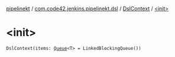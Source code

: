 [pipelinekt](../../index.md) / [com.code42.jenkins.pipelinekt.dsl](../index.md) / [DslContext](index.md) / [&lt;init&gt;](./-init-.md)

# &lt;init&gt;

`DslContext(items: `[`Queue`](https://docs.oracle.com/javase/6/docs/api/java/util/Queue.html)`<T> = LinkedBlockingQueue())`